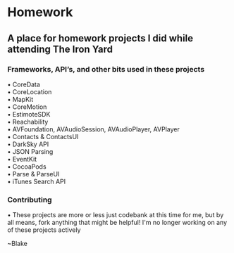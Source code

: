 # Homework
## A place for homework projects I did while attending The Iron Yard

### Frameworks, API’s, and other bits used in these projects
• CoreData <br>
• CoreLocation <br>
• MapKit <br>
• CoreMotion <br>
• EstimoteSDK <br>
• Reachability <br>
• AVFoundation, AVAudioSession, AVAudioPlayer, AVPlayer <br>
• Contacts & ContactsUI <br>
• DarkSky API <br>
• JSON Parsing <br>
• EventKit <br>
• CocoaPods <br>
• Parse & ParseUI <br>
• iTunes Search API <br>

### Contributing 
• These projects are more or less just codebank at this time for me, but by all means, fork anything that might be helpful! I'm no longer working on any of these projects actively

~Blake
